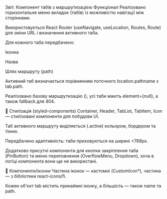 Звіт: Компонент табів з маршрутизацією
 Функціонал
Реалізовано горизонтальне меню вкладок (табів) із можливістю навігації між сторінками.

Використовується React Router (useNavigate, useLocation, Routes, Route) для зміни URL і визначення активного таба.

Для кожного таба передбачено:

Іконка

Назва

Шлях маршруту (path)

Активний таб визначається порівнянням поточного location.pathname з tab.path.

Реалізовано базову маршрутизацію (<Route>), усі таби мають element={null}, а також fallback для 404.

💅 Стилізація (styled-components)
Container, Header, TabList, TabItem, Icon — стилізовані компоненти для побудови UI.

Таб активного маршруту виділяється (.active) кольором, бордером та тінню.

Передбачено адаптивність: таби приховуються на ширині <768px.

Додатково присутні компоненти для кнопки закріплення таба (PinButton) та меню переповнення (OverflowMenu, Dropdown), хоча в логіці компонента вони ще не використані.

🧱 Компоненти/іконки
Частина іконок — кастомні (CustomIcon*), частина — з бібліотеки react-icons/fi.

Кожен об'єкт tab містить принаймні іконку, а більшість — також name та path.

